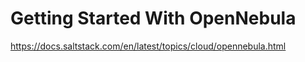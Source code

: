 # Getting Started With OpenNebula

https://docs.saltstack.com/en/latest/topics/cloud/opennebula.html
